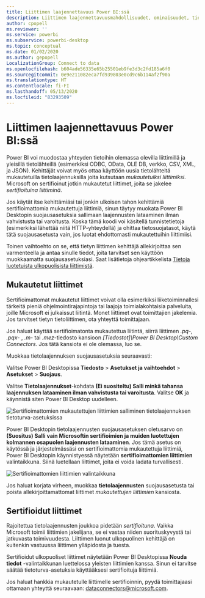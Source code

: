 ```yaml
---
title: Liittimen laajennettavuus Power BI:ssä
description: Liittimen laajennettavuusmahdollisuudet, ominaisuudet, tietoturva-asetukset ja sertifioidut liittimet
author: cpopell
ms.reviewer: ''
ms.service: powerbi
ms.subservice: powerbi-desktop
ms.topic: conceptual
ms.date: 01/02/2020
ms.author: gepopell
LocalizationGroup: Connect to data
ms.openlocfilehash: b604ade56335e65b25501eb9fe3d3c2fd185a6f0
ms.sourcegitcommit: 0e9e211082eca7fd939803e0cd9c6b114af2f90a
ms.translationtype: HT
ms.contentlocale: fi-FI
ms.lasthandoff: 05/13/2020
ms.locfileid: "83293509"
---
```

# <a name="connector-extensibility-in-power-bi"></a>Liittimen laajennettavuus Power BI:ssä

Power BI voi muodostaa yhteyden tietoihin olemassa olevilla liittimillä ja yleisillä tietolähteillä (esimerkiksi ODBC, OData, OLE DB, verkko, CSV, XML, ja JSON). Kehittäjät voivat myös ottaa käyttöön uusia tietolähteitä mukautetuilla tietolaajennuksilla joita kutsutaan *mukautetuiksi liittimiksi*. Microsoft on sertifioinut jotkin mukautetut liittimet, joita se jakelee *sertifioituina liittiminä*.

Jos käytät itse kehittämiäsi tai jonkin ulkoisen tahon kehittämiä sertifioimattomia mukautettuja liittimiä, sinun täytyy muokata Power BI Desktopin suojausasetuksia sallimaan laajennusten lataaminen ilman vahvistusta tai varoitusta. Koska tämä koodi voi käsitellä tunnistetietoja (esimerkiksi lähettää niitä HTTP-yhteydellä) ja ohittaa tietosuojatasot, käytä tätä suojausasetusta vain, jos luotat ehdottomasti mukautettuihin liittimiisi.

Toinen vaihtoehto on se, että tietyn liittimen kehittäjä allekirjoittaa sen varmenteella ja antaa sinulle tiedot, joita tarvitset sen käyttöön muokkaamatta suojausasetuksiasi. Saat lisätietoja ohjeartikkelista [Tietoja luotetuista ulkopuolisista liittimistä](desktop-trusted-third-party-connectors.md).

## <a name="custom-connectors"></a>Mukautetut liittimet

Sertifioimattomat mukautetut liittimet voivat olla esimerkiksi liiketoiminnallesi tärkeitä pieniä ohjelmointirajapintoja tai laajoja toimialakohtaisia palveluita, joille Microsoft ei julkaissut liitintä. Monet liittimet ovat toimittajien jakelemia. Jos tarvitset tietyn tietoliittimen, ota yhteyttä toimittajaan. 

Jos haluat käyttää sertifioimatonta mukautettua liitintä, siirrä liittimen *.pq*-, *.pqx-* , *.m*- tai *.mez*-tiedosto kansioon *\[Tiedostot]\\Power BI Desktop\\Custom Connectors*. Jos tätä kansiota ei ole olemassa, luo se.

Muokkaa tietolaajennuksen suojausasetuksia seuraavasti:

Valitse Power BI Desktopissa **Tiedosto** > **Asetukset ja vaihtoehdot** > **Asetukset** > **Suojaus**.

Valitse **Tietolaajennukset**-kohdata **(Ei suositeltu) Salli minkä tahansa laajennuksen lataaminen ilman vahvistusta tai varoitusta**. Valitse **OK** ja käynnistä siten Power BI Desktop uudelleen. 

![Sertifioimattomien mukautettujen liittimien salliminen tietolaajennuksen tietoturva-asetuksissa](media/desktop-connector-extensibility/data-extension-security-1.png)

Power BI Desktopin tietolaajennusten suojausasetuksen oletusarvo on **(Suositus) Salli vain Microsoftin sertifioimien ja muiden luotettujen kolmannen osapuolen laajennusten lataaminen**. Jos tämä asetus on käytössä ja järjestelmässäsi on sertifioimattomia mukautettuja liittimiä, Power BI Desktopin käynnistyessä näytetään **sertifioimattomien liittimien** valintaikkuna. Siinä luetellaan liittimet, joita ei voida ladata turvallisesti.

![Sertifioimattomien liittimien valintaikkuna](media/desktop-connector-extensibility/data-extension-security-2.png)

Jos haluat korjata virheen, muokkaa **tietolaajennusten** suojausasetusta tai poista allekirjoittamattomat liittimet *mukautettujen liittimien* kansiosta.

## <a name="certified-connectors"></a>Sertifioidut liittimet

Rajoitettua tietolaajennusten joukkoa pidetään *sertifioituna*. Vaikka Microsoft toimii liittimien jakelijana, se ei vastaa niiden suorituskyvystä tai jatkuvasta toimivuudesta. Liittimen luonut ulkopuolinen kehittäjä on kuitenkin vastuussa liittimen ylläpidosta ja tuesta. 

Sertifioidut ulkopuoliset liittimet näytetään Power BI Desktopissa **Nouda tiedot** -valintaikkunan luettelossa yleisten liittimien kanssa. Sinun ei tarvitse säätää tietoturva-asetuksia käyttääksesi sertifioituja liittimiä.

Jos haluat hankkia mukautetulle liittimelle sertifioinnin, pyydä toimittajaasi ottamaan yhteyttä seuraavaan: dataconnectors@microsoft.com.
